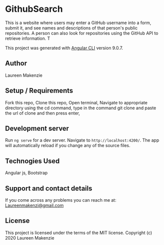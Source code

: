 # GithubSearch
This is a website where users may enter a GitHub username into a form, submit it, and see names and descriptions of that person's public repositories. A person can also look for repositories using the GitHub API to retrieve information. T

This project was generated with [Angular CLI](https://github.com/angular/angular-cli) version 9.0.7.

## Author
Laureen Makenzie
## Setup / Requirements
Fork this repo,
Clone this repo,
Open terminal,
Navigate to appropriate directory using the cd command,
type in the command git clone and paste the url of clone and then press enter,

## Development server

Run `ng serve` for a dev server. Navigate to `http://localhost:4200/`. The app will automatically reload if you change any of the source files.

## Technogies Used 
Angular js,
Bootstrap
 ## Support and contact details
 If you come across any problems you can reach me at: Laureenmakenzi@gmail.com
 ## License
 This project is licensed under the terms of the MIT license. Copyright (c) 2020 Laureen Makenzie